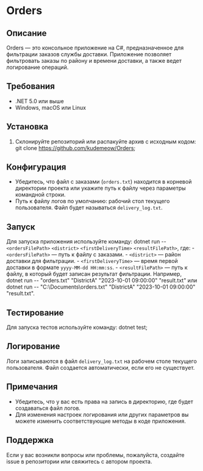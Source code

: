 # Orders

## Описание

Orders — это консольное приложение на C#, предназначенное для фильтрации заказов службы доставки. Приложение позволяет фильтровать заказы по району и времени доставки, а также ведет логирование операций.

## Требования

- .NET 5.0 или выше
- Windows, macOS или Linux

## Установка

1. Склонируйте репозиторий или распакуйте архив с исходным кодом: git clone https://github.com/kudemeow/Orders;

## Конфигурация

- Убедитесь, что файл с заказами (`orders.txt`) находится в корневой директории проекта или укажите путь к файлу через параметры командной строки.
- Путь к файлу логов по умолчанию: рабочий стол текущего пользователя. Файл будет называться `delivery_log.txt`.

## Запуск

Для запуска приложения используйте команду: dotnet run -- `<ordersFilePath>` `<district>` `<firstDeliveryTime>` `<resultFilePath>`, где:
    - `<ordersFilePath>` — путь к файлу с заказами.
    - `<district>` — район доставки для фильтрации.
    - `<firstDeliveryTime>` — время первой доставки в формате `yyyy-MM-dd HH:mm:ss`.
    - `<resultFilePath>` — путь к файлу, в который будет записан результат фильтрации.
Например, dotnet run -- "orders.txt" "DistrictA" "2023-10-01 09:00:00" "result.txt" или dotnet run -- "C:\Documents\orders.txt" "DistrictA" "2023-10-01 09:00:00" "result.txt".

## Тестирование

Для запуска тестов используйте команду: dotnet test;

## Логирование

Логи записываются в файл `delivery_log.txt` на рабочем столе текущего пользователя. Файл создается автоматически, если его не существует.

## Примечания

- Убедитесь, что у вас есть права на запись в директорию, где будет создаваться файл логов.
- Для изменения настроек логирования или других параметров вы можете изменить соответствующие методы в коде приложения.

## Поддержка

Если у вас возникли вопросы или проблемы, пожалуйста, создайте issue в репозитории или свяжитесь с автором проекта.
